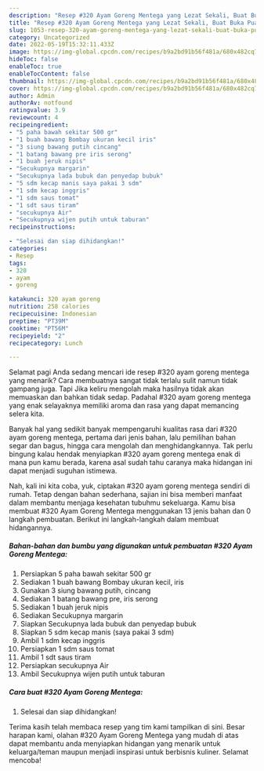 ```yaml
---
description: "Resep #320 Ayam Goreng Mentega yang Lezat Sekali, Buat Buka Puasa Menggugah Selera"
title: "Resep #320 Ayam Goreng Mentega yang Lezat Sekali, Buat Buka Puasa Menggugah Selera"
slug: 1053-resep-320-ayam-goreng-mentega-yang-lezat-sekali-buat-buka-puasa-menggugah-selera
category: Uncategorized
date: 2022-05-19T15:32:11.433Z
image: https://img-global.cpcdn.com/recipes/b9a2bd91b56f481a/680x482cq70/320-ayam-goreng-mentega-foto-resep-utama.jpg
hideToc: false
enableToc: true
enableTocContent: false
thumbnail: https://img-global.cpcdn.com/recipes/b9a2bd91b56f481a/680x482cq70/320-ayam-goreng-mentega-foto-resep-utama.jpg
cover: https://img-global.cpcdn.com/recipes/b9a2bd91b56f481a/680x482cq70/320-ayam-goreng-mentega-foto-resep-utama.jpg
author: Admin
authorAv: notfound
ratingvalue: 3.9
reviewcount: 4
recipeingredient:
- "5 paha bawah sekitar 500 gr"
- "1 buah bawang Bombay ukuran kecil iris"
- "3 siung bawang putih cincang"
- "1 batang bawang pre iris serong"
- "1 buah jeruk nipis"
- "Secukupnya margarin"
- "Secukupnya lada bubuk dan penyedap bubuk"
- "5 sdm kecap manis saya pakai 3 sdm"
- "1 sdm kecap inggris"
- "1 sdm saus tomat"
- "1 sdt saus tiram"
- "secukupnya Air"
- "Secukupnya wijen putih untuk taburan"
recipeinstructions:

- "Selesai dan siap dihidangkan!"
categories:
- Resep
tags:
- 320
- ayam
- goreng

katakunci: 320 ayam goreng 
nutrition: 258 calories
recipecuisine: Indonesian
preptime: "PT39M"
cooktime: "PT56M"
recipeyield: "2"
recipecategory: Lunch

---
```



Selamat pagi Anda sedang mencari ide resep #320 ayam goreng mentega yang menarik? Cara membuatnya sangat tidak terlalu sulit namun tidak gampang juga. Tapi Jika keliru mengolah maka hasilnya tidak akan memuaskan dan bahkan tidak sedap. Padahal #320 ayam goreng mentega yang enak selayaknya memiliki aroma dan rasa yang dapat memancing selera kita.


Banyak hal yang sedikit banyak mempengaruhi kualitas rasa dari #320 ayam goreng mentega, pertama dari jenis bahan, lalu pemilihan bahan segar dan bagus, hingga cara mengolah dan menghidangkannya. Tak perlu bingung kalau hendak menyiapkan #320 ayam goreng mentega enak di mana pun kamu berada, karena asal sudah tahu caranya maka hidangan ini dapat menjadi suguhan istimewa.




Nah, kali ini kita coba, yuk, ciptakan #320 ayam goreng mentega sendiri di rumah. Tetap dengan bahan sederhana, sajian ini bisa memberi manfaat dalam membantu menjaga kesehatan tubuhmu sekeluarga. Kamu bisa membuat #320 Ayam Goreng Mentega menggunakan 13 jenis bahan dan 0 langkah pembuatan. Berikut ini langkah-langkah dalam membuat hidangannya.

<!--inarticleads1-->

##### Bahan-bahan dan bumbu yang digunakan untuk pembuatan #320 Ayam Goreng Mentega:

1. Persiapkan 5 paha bawah sekitar 500 gr
1. Sediakan 1 buah bawang Bombay ukuran kecil, iris
1. Gunakan 3 siung bawang putih, cincang
1. Sediakan 1 batang bawang pre, iris serong
1. Sediakan 1 buah jeruk nipis
1. Sediakan Secukupnya margarin
1. Siapkan Secukupnya lada bubuk dan penyedap bubuk
1. Siapkan 5 sdm kecap manis (saya pakai 3 sdm)
1. Ambil 1 sdm kecap inggris
1. Persiapkan 1 sdm saus tomat
1. Ambil 1 sdt saus tiram
1. Persiapkan secukupnya Air
1. Ambil Secukupnya wijen putih untuk taburan




<!--inarticleads2-->

##### Cara buat #320 Ayam Goreng Mentega:


1. Selesai dan siap dihidangkan!



Terima kasih telah membaca resep yang tim kami tampilkan di sini. Besar harapan kami, olahan #320 Ayam Goreng Mentega yang mudah di atas dapat membantu anda menyiapkan hidangan yang menarik untuk keluarga/teman maupun menjadi inspirasi untuk berbisnis kuliner. Selamat mencoba!
